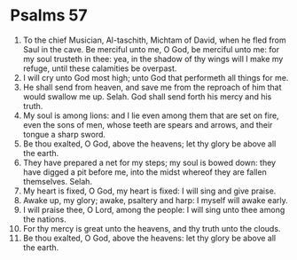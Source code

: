 ﻿# Psalms 57
1. To the chief Musician, Al-taschith, Michtam of David, when he fled from Saul in the cave. Be merciful unto me, O God, be merciful unto me: for my soul trusteth in thee: yea, in the shadow of thy wings will I make my refuge, until these calamities be overpast. 
2. I will cry unto God most high; unto God that performeth all things for me. 
3. He shall send from heaven, and save me from the reproach of him that would swallow me up. Selah. God shall send forth his mercy and his truth. 
4. My soul is among lions: and I lie even among them that are set on fire, even the sons of men, whose teeth are spears and arrows, and their tongue a sharp sword. 
5. Be thou exalted, O God, above the heavens; let thy glory be above all the earth. 
6. They have prepared a net for my steps; my soul is bowed down: they have digged a pit before me, into the midst whereof they are fallen themselves. Selah. 
7. My heart is fixed, O God, my heart is fixed: I will sing and give praise. 
8. Awake up, my glory; awake, psaltery and harp: I myself will awake early. 
9. I will praise thee, O Lord, among the people: I will sing unto thee among the nations. 
10. For thy mercy is great unto the heavens, and thy truth unto the clouds. 
11. Be thou exalted, O God, above the heavens: let thy glory be above all the earth. 
